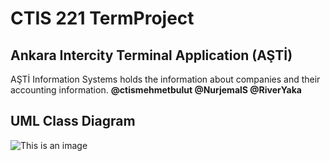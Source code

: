 # CTIS 221 TermProject
## Ankara Intercity Terminal Application (AŞTİ)
AŞTİ Information Systems holds the information about companies and their accounting information.
**@ctismehmetbulut @NurjemalS @RiverYaka**

## UML Class Diagram

![This is an image](https://github.com/ctismehmetbulut/TermProject/blob/main/UML-Class-Diagram.png)
